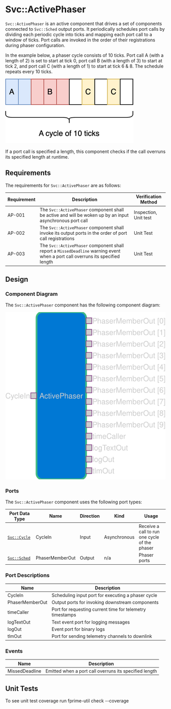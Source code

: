 # Svc::ActivePhaser

`Svc::ActivePhaser` is an active component that drives a set of components connected to `Svc::Sched` output ports.
It periodically schedules port calls by dividing each periodic cycle into ticks and mapping each port call to a window of ticks.
Port calls are invoked in the order of their registrations during phaser configuration.

In the example below, a phaser cycle consists of 10 ticks.
Port call A (with a length of 2) is set to start at tick 0,
port call B (with a length of 3) to start at tick 2,
and port call C (with a length of 1) to start at tick 6 & 8.
The schedule repeats every 10 ticks.

![Phaser Cycle](./img/phaser_cycle.svg)

If a port call is specified a length, this component checks
if the call overruns its specified length at runtime.

## Requirements

The requirements for `Svc::ActivePhaser` are as follows:

Requirement | Description | Verification Method
----------- | ----------- | -------------------
AP-001 | The `Svc::ActivePhaser` component shall be active and will be woken up by an input asynchronous port call | Inspection, Unit test
AP-002 | The `Svc::ActivePhaser` component shall invoke its output ports in the order of port call registrations | Unit Test
AP-003 | The `Svc::ActivePhaser` component shall report a `MissedDeadline` warning event when a port call overruns its specified length  | Unit Test

## Design

### Component Diagram

The `Svc::ActivePhaser` component has the following component diagram:

![ActivePhaser Diagram](img/phaser.svg "ActivePhaser")

### Ports

The `Svc::ActivePhaser` component uses the following port types:

Port Data Type | Name | Direction | Kind | Usage
-------------- | ---- | --------- | ---- | -----
[`Svc::Cycle`](../../Sched/docs/sdd.md) | CycleIn | Input | Asynchronous | Receive a call to run one cycle of the phaser
[`Svc::Sched`](../../Sched/docs/sdd.md) | PhaserMemberOut | Output | n/a | Phaser ports

### Port Descriptions

| Name | Description |
|---|---|
| CycleIn | Scheduling input port for executing a phaser cycle |
| PhaserMemberOut | Output ports for invoking downstream components |
| timeCaller | Port for requesting current time for telemetry timestamps |
| logTextOut | Text event port for logging messages |
| logOut | Event port for binary logs |
| tlmOut | Port for sending telemetry channels to downlink |

### Events

| Name | Description |
|---|---|
| MissedDeadline | Emitted when a port call overruns its specified length |

## Unit Tests

To see unit test coverage run fprime-util check --coverage
